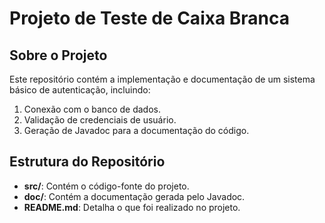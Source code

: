 # Projeto de Teste de Caixa Branca

## Sobre o Projeto
Este repositório contém a implementação e documentação de um sistema básico de autenticação, incluindo:

1. Conexão com o banco de dados.
2. Validação de credenciais de usuário.
3. Geração de Javadoc para a documentação do código.

## Estrutura do Repositório
- **src/**: Contém o código-fonte do projeto.
- **doc/**: Contém a documentação gerada pelo Javadoc.
- **README.md**: Detalha o que foi realizado no projeto.

